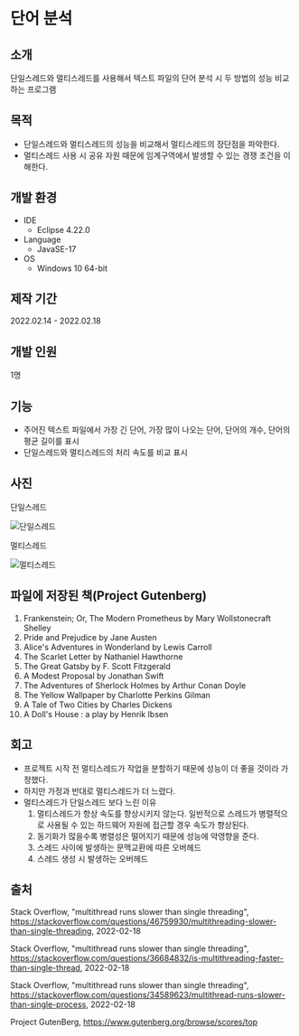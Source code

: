 # 단어 분석

## 소개
단일스레드와 멀티스레드를 사용해서 텍스트 파일의 단어 분석 시 두 방법의 성능 비교하는 프로그램

## 목적
* 단일스레드와 멀티스레드의 성능을 비교해서 멀티스레드의 장단점을 파악한다.
* 멀티스레드 사용 시 공유 자원 때문에 임계구역에서 발생할 수 있는 경쟁 조건을 이해한다.

## 개발 환경
* IDE
  * Eclipse 4.22.0
* Language
  * JavaSE-17
* OS
  * Windows 10 64-bit

## 제작 기간
2022.02.14 - 2022.02.18

## 개발 인원
1명

## 기능
* 주어진 텍스트 파일에서 가장 긴 단어, 가장 많이 나오는 단어, 단어의 개수, 단어의 평균 길이를 표시
* 단일스레드와 멀티스레드의 처리 속도를 비교 표시

## 사진
단일스레드

![단일스레드](https://user-images.githubusercontent.com/79137839/154618605-8a2de561-e471-4057-a72c-8b44f7140f37.PNG)

멀티스레드

![멀티스레드](https://user-images.githubusercontent.com/79137839/154618603-346f7526-556f-48c9-b879-8dee8b957d0d.PNG)


## 파일에 저장된 책(Project Gutenberg)
1. Frankenstein; Or, The Modern Prometheus by Mary Wollstonecraft Shelley
2. Pride and Prejudice by Jane Austen 
3. Alice's Adventures in Wonderland by Lewis Carroll
4. The Scarlet Letter by Nathaniel Hawthorne
5. The Great Gatsby by F. Scott Fitzgerald
6. A Modest Proposal by Jonathan Swift
7. The Adventures of Sherlock Holmes by Arthur Conan Doyle
8. The Yellow Wallpaper by Charlotte Perkins Gilman
9. A Tale of Two Cities by Charles Dickens
10. A Doll's House : a play by Henrik Ibsen


## 회고
* 프로젝트 시작 전 멀티스레드가 작업을 분할하기 때문에 성능이 더 좋을 것이라 가정했다.
* 하지만 가정과 반대로 멀티스레드가 더 느렸다. 
* 멀티스레드가 단일스레드 보다 느린 이유
   1. 멀티스레드가 항상 속도를 향상시키지 않는다. 일반적으로 스레드가 병렬적으로 사용될 수 있는 하드웨어 자원에 접근할 경우 속도가 향상된다.
   2. 동기화가 많을수록 병렬성은 떨어지기 때문에 성능에 악영향을 준다.
   3. 스레드 사이에 발생하는 문맥교환에 따른 오버헤드
   4. 스레드 생성 시 발생하는 오버헤드



## 출처
Stack Overflow, "multithread runs slower than single threading", https://stackoverflow.com/questions/46759930/multithreading-slower-than-single-threading, 2022-02-18

Stack Overflow, "multithread runs slower than single threading", https://stackoverflow.com/questions/36684832/is-multithreading-faster-than-single-thread, 2022-02-18

Stack Overflow, "multithread runs slower than single threading", https://stackoverflow.com/questions/34589623/multithread-runs-slower-than-single-process, 2022-02-18

Project GutenBerg, https://www.gutenberg.org/browse/scores/top
